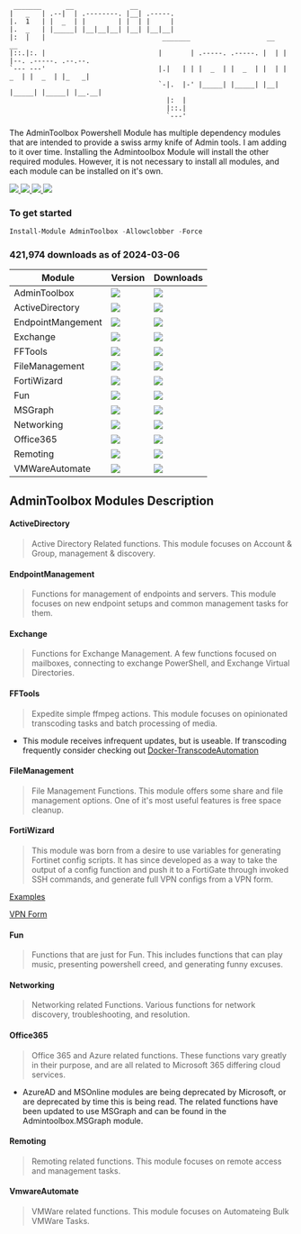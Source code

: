      _______      __              __
    |   _   | .--|  | .--------. |__| .-----.
    |.  1   | |  _  | |        | |  | |     |
    |.  _   | |_____| |__|__|__| |__| |__|__|
    |:  |   |                             _______                   __   __
    |::.|:. |                            |       | .-----. .-----. |  | |  |--. .-----. .--.--.
    `--- ---'                            |.|   | | |  _  | |  _  | |  | |  _  | |  _  | |_   _|
                                         `-|.  |-' |_____| |_____| |__| |_____| |_____| |__.__|
                                           |:  |
                                           |::.|
                                           `---'

The AdminToolbox Powershell Module has multiple dependency modules that are intended to provide a swiss army knife of Admin tools. I am adding to it over time. Installing the Admintoolbox Module will install the other required modules. However, it is not necessary to install all modules, and each module can be installed on it's own.

<p align="Left">
    <a href="https://img.shields.io/github/workflow/status/thetaylorlee/admintoolbox/.github/workflows/PS_Gallery_Pipeline.yml?branch=master">
        <img src="https://img.shields.io/github/actions/workflow/status/TheTaylorLee/AdminToolbox/PS_Gallery_Pipeline.yml?branch=master&label=PSGallery%20Publsh&logo=Github">
    </a>
    <a href="https://img.shields.io/github/workflow/status/thetaylorlee/admintoolbox/.github/workflows/Version_Bump.yml?branch=master">
        <img src="https://img.shields.io/github/actions/workflow/status/TheTaylorLee/AdminToolbox/Version_Bump.yml?branch=master&label=Version%20Bump&logo=Github">
    </a>
    <a href="https://img.shields.io/github/workflow/status/thetaylorlee/admintoolbox/.github/workflows/PSScriptAnalyzer.yml?branch=master">
        <img src="https://img.shields.io/github/actions/workflow/status/TheTaylorLee/AdminToolbox/PSScriptAnalyzer.yml?branch=master&label=PSScriptAnalyzer&logo=Github">
    </a>
    <a href="https://github.com/TheTaylorLee/AdminToolbox/issues?q=is%3Aopen+is%3Aissue">
        <img src ="https://img.shields.io/github/issues-raw/thetaylorlee/admintoolbox">
    </a>
</p>

### To get started

```Powershell
Install-Module AdminToolbox -Allowclobber -Force
```

### 421,974 downloads as of 2024-03-06

Module | Version | Downloads |
---------|---------|----------|
AdminToolbox | <a href="https://www.powershellgallery.com/packages/AdminToolbox"><img src="https://img.shields.io/powershellgallery/v/Admintoolbox.svg?label=PSGallery&logo=powershell&ColorB=bluee"></a> | <a href="https://www.powershellgallery.com/packages/AdminToolbox"><img src="https://img.shields.io/powershellgallery/dt/Admintoolbox.svg?label=Total&color=blueviolet"></a>
ActiveDirectory | <a href="https://www.powershellgallery.com/packages/AdminToolbox.ActiveDirectory"><img src="https://img.shields.io/powershellgallery/v/Admintoolbox.ActiveDirectory.svg?label=PSGallery&logo=powershell&ColorB=blue"></a> | <a href="https://www.powershellgallery.com/packages/AdminToolbox.ActiveDirectory"><img src="https://img.shields.io/powershellgallery/dt/Admintoolbox.ActiveDirectory.svg?label=Total&color=blueviolet"></a>
EndpointMangement| <a href="https://www.powershellgallery.com/packages/AdminToolbox.EndpointManagement"><img src="https://img.shields.io/powershellgallery/v/Admintoolbox.EndpointManagement.svg?label=PSGallery&logo=powershell&ColorB=blue"></a> | <a href="https://www.powershellgallery.com/packages/AdminToolbox.EndpointManagement"><img src="https://img.shields.io/powershellgallery/dt/Admintoolbox.EndpointManagement.svg?label=Total&color=blueviolet"></a>
Exchange | <a href="https://www.powershellgallery.com/packages/AdminToolbox.Exchange"><img src="https://img.shields.io/powershellgallery/v/Admintoolbox.Exchange.svg?label=PSGallery&logo=powershell&ColorB=blue"></a> | <a href="https://www.powershellgallery.com/packages/AdminToolbox.Exchange"><img src="https://img.shields.io/powershellgallery/dt/Admintoolbox.Exchange.svg?label=Total&color=blueviolet"></a>
FFTools | <a href="https://www.powershellgallery.com/packages/AdminToolbox.FFTools"><img src="https://img.shields.io/powershellgallery/v/Admintoolbox.FFTools.svg?label=PSGallery&logo=powershell&ColorB=blue"></a> | <a href="https://www.powershellgallery.com/packages/AdminToolbox.FFTools"><img src="https://img.shields.io/powershellgallery/dt/Admintoolbox.FFTools.svg?label=Total&color=blueviolet"></a>
FileManagement| <a href="https://www.powershellgallery.com/packages/AdminToolbox.FileManagement"><img src="https://img.shields.io/powershellgallery/v/Admintoolbox.FileManagement.svg?label=PSGallery&logo=powershell&ColorB=blue"></a> | <a href="https://www.powershellgallery.com/packages/AdminToolbox.FileManagement"><img src="https://img.shields.io/powershellgallery/dt/Admintoolbox.FileManagement.svg?label=Total&color=blueviolet"></a>
FortiWizard | <a href="https://www.powershellgallery.com/packages/AdminToolbox.FortiWizard"><img src="https://img.shields.io/powershellgallery/v/Admintoolbox.FortiWizard.svg?label=PSGallery&logo=powershell&ColorB=blue"></a> | <a href="https://www.powershellgallery.com/packages/AdminToolbox.FortiWizard"><img src="https://img.shields.io/powershellgallery/dt/Admintoolbox.FortiWizard.svg?label=Total&color=blueviolet"></a>
Fun | <a href="https://www.powershellgallery.com/packages/AdminToolbox.Fun"><img src="https://img.shields.io/powershellgallery/v/Admintoolbox.Fun.svg?label=PSGallery&logo=powershell&ColorB=blue"></a> | <a href="https://www.powershellgallery.com/packages/AdminToolbox.Fun"><img src="https://img.shields.io/powershellgallery/dt/Admintoolbox.Fun.svg?label=Total&color=blueviolet"></a>
MSGraph | <a href="https://www.powershellgallery.com/packages/AdminToolbox.MSGraph"><img src="https://img.shields.io/powershellgallery/v/Admintoolbox.MSGraph.svg?label=PSGallery&logo=powershell&ColorB=blue"></a> | <a href="https://www.powershellgallery.com/packages/AdminToolbox.msgraph"><img src="https://img.shields.io/powershellgallery/dt/Admintoolbox.msgraph.svg?label=Total&color=blueviolet"></a>
Networking | <a href="https://www.powershellgallery.com/packages/AdminToolbox.Networking"><img src="https://img.shields.io/powershellgallery/v/Admintoolbox.Networking.svg?label=PSGallery&logo=powershell&ColorB=blue"></a> | <a href="https://www.powershellgallery.com/packages/AdminToolbox.Networking"><img src="https://img.shields.io/powershellgallery/dt/Admintoolbox.Networking.svg?label=Total&color=blueviolet"></a>
Office365 | <a href="https://www.powershellgallery.com/packages/AdminToolbox.Office365"><img src="https://img.shields.io/powershellgallery/v/Admintoolbox.Office365.svg?label=PSGallery&logo=powershell&ColorB=blue"></a> | <a href="https://www.powershellgallery.com/packages/AdminToolbox.Office365"><img src="https://img.shields.io/powershellgallery/dt/Admintoolbox.Office365.svg?label=Total&color=blueviolet"></a>
Remoting | <a href="https://www.powershellgallery.com/packages/AdminToolbox.Remoting"><img src="https://img.shields.io/powershellgallery/v/Admintoolbox.Remoting.svg?label=PSGallery&logo=powershell&ColorB=blue"></a> | <a href="https://www.powershellgallery.com/packages/AdminToolbox.Remoting"><img src="https://img.shields.io/powershellgallery/dt/Admintoolbox.Remoting.svg?label=Total&color=blueviolet"></a>
VMWareAutomate | <a href="https://www.powershellgallery.com/packages/AdminToolbox.VMWareAutomate"><img src="https://img.shields.io/powershellgallery/v/Admintoolbox.VmwareAutomate.svg?label=PSGallery&logo=powershell&ColorB=blue"></a> | <a href="https://www.powershellgallery.com/packages/AdminToolbox.VMWareAutomate"><img src="https://img.shields.io/powershellgallery/dt/Admintoolbox.VMWareAutomate.svg?label=Total&color=blueviolet"></a>

## AdminToolbox Modules Description
#### ActiveDirectory
> Active Directory Related functions. This module focuses on Account & Group, management & discovery.

#### EndpointManagement
> Functions for management of endpoints and servers. This module focuses on new endpoint setups and common management tasks for them.

#### Exchange
> Functions for Exchange Management. A few functions focused on mailboxes, connecting to exchange PowerShell, and Exchange Virtual Directories.

#### FFTools
> Expedite simple ffmpeg actions. This module focuses on opinionated transcoding tasks and batch processing of media.

- This module receives infrequent updates, but is useable. If transcoding frequently consider checking out [Docker-TranscodeAutomation](https://github.com/TheTaylorLee/docker-transcodeautomation)

#### FileManagement
> File Management Functions. This module offers some share and file management options. One of it's most useful features is free space cleanup.

#### FortiWizard
> This module was born from a desire to use variables for generating Fortinet config scripts. It has since developed as a way to take the output of a config function and push it to a FortiGate through invoked SSH commands, and generate full VPN configs from a VPN form.

[Examples](https://github.com/TheTaylorLee/AdminToolbox/tree/master/docs/AdminToolbox.FortiWizard/Examples)

[VPN Form](https://github.com/TheTaylorLee/AdminToolbox/raw/master/docs/AdminToolbox.FortiWizard/Examples/VPN%20Buildout%20Form.xlsx)

#### Fun
> Functions that are just for Fun. This includes functions that can play music, presenting powershell creed, and generating funny excuses.

#### Networking
> Networking related Functions. Various functions for network discovery, troubleshooting, and resolution.

#### Office365
> Office 365 and Azure related functions. These functions vary greatly in their purpose, and are all related to Microsoft 365 differing cloud services.

- AzureAD and MSOnline modules are being deprecated by Microsoft, or are deprecated by time this is being read. The related functions have been updated to use MSGraph and can be found in the Admintoolbox.MSGraph module.

#### Remoting
> Remoting related functions. This module focuses on remote access and management tasks.

#### VmwareAutomate
> VMWare related functions. This module focuses on Automateing Bulk VMWare Tasks.
